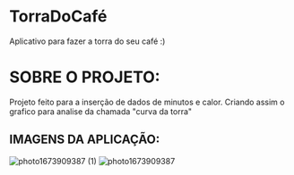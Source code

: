 # TorraDoCafé
Aplicativo para fazer a torra do seu café :)

# SOBRE O PROJETO:
Projeto feito para a inserção de dados de minutos e calor.
Criando assim o grafico para analise da chamada "curva da torra"

## IMAGENS DA APLICAÇÃO:
![photo1673909387 (1)](https://user-images.githubusercontent.com/112718649/212777490-a57e37a6-1573-44e0-b1b4-f082009d1e26.jpeg)
![photo1673909387](https://user-images.githubusercontent.com/112718649/212777496-cac88883-8798-4d1d-a3d0-c9dc681ac12c.jpeg)

